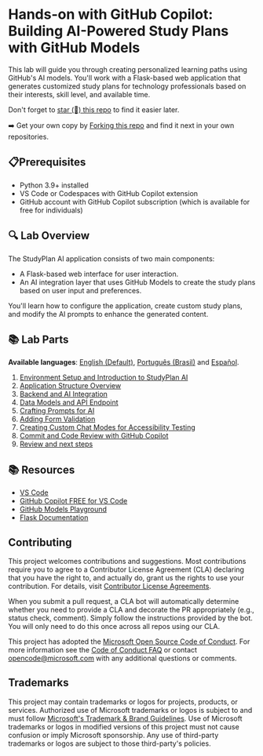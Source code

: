 # Hands-on with GitHub Copilot: Building AI-Powered Study Plans with GitHub Models

This lab will guide you through creating personalized learning paths using GitHub's AI models. You'll work with a Flask-based web application that generates customized study plans for technology professionals based on their interests, skill level, and available time.

Don't forget to [star (🌟) this repo](https://docs.github.com/en/get-started/exploring-projects-on-github/saving-repositories-with-stars) to find it easier later.

➡️ Get your own copy by [Forking this repo](https://github.com/cyz/lab-aug12/fork) and find it next in your own repositories.

## 📋Prerequisites

- Python 3.9+ installed
- VS Code or Codespaces with GitHub Copilot extension
- GitHub account with GitHub Copilot subscription (which is available for free for individuals)

## 🔍 Lab Overview

The StudyPlan AI application consists of two main components:

- A Flask-based web interface for user interaction.
- An AI integration layer that uses GitHub Models to create the study plans based on user input and preferences.

You'll learn how to configure the application, create custom study plans, and modify the AI prompts to enhance the generated content.

## 📚 Lab Parts

**Available languages**: [English (Default)](tutorial/README.md), [Português (Brasil)](tutorial/translations/pt-br/README.md) and [Español](tutorial/translations/es/README.md).

1. [Environment Setup and Introduction to StudyPlan AI](tutorial/01-step.md)
2. [Application Structure Overview](tutorial/02-step.md)
3. [Backend and AI Integration](tutorial/03-step.md)
4. [Data Models and API Endpoint](tutorial/04-step.md)
5. [Crafting Prompts for AI](tutorial/05-step.md)
6. [Adding Form Validation](tutorial/06-step.md)
7. [Creating Custom Chat Modes for Accessibility Testing](tutorial/07-step.md)
8. [Commit and Code Review with GitHub Copilot](tutorial/08-step.md)
9. [Review and next steps](tutorial/09-step.md)

## 📚 Resources

- [VS Code](https://code.visualstudio.com/)
- [GitHub Copilot FREE for VS Code](https://aka.ms/Copilot-Free/y)
- [GitHub Models Playground](https://github.com/marketplace/models)
- [Flask Documentation](https://flask.palletsprojects.com/)


## Contributing

This project welcomes contributions and suggestions.  Most contributions require you to agree to a
Contributor License Agreement (CLA) declaring that you have the right to, and actually do, grant us
the rights to use your contribution. For details, visit [Contributor License Agreements](https://cla.opensource.microsoft.com).

When you submit a pull request, a CLA bot will automatically determine whether you need to provide
a CLA and decorate the PR appropriately (e.g., status check, comment). Simply follow the instructions
provided by the bot. You will only need to do this once across all repos using our CLA.

This project has adopted the [Microsoft Open Source Code of Conduct](https://opensource.microsoft.com/codeofconduct/).
For more information see the [Code of Conduct FAQ](https://opensource.microsoft.com/codeofconduct/faq/) or
contact [opencode@microsoft.com](mailto:opencode@microsoft.com) with any additional questions or comments.

## Trademarks

This project may contain trademarks or logos for projects, products, or services. Authorized use of Microsoft
trademarks or logos is subject to and must follow
[Microsoft's Trademark & Brand Guidelines](https://www.microsoft.com/legal/intellectualproperty/trademarks/usage/general).
Use of Microsoft trademarks or logos in modified versions of this project must not cause confusion or imply Microsoft sponsorship.
Any use of third-party trademarks or logos are subject to those third-party's policies.
